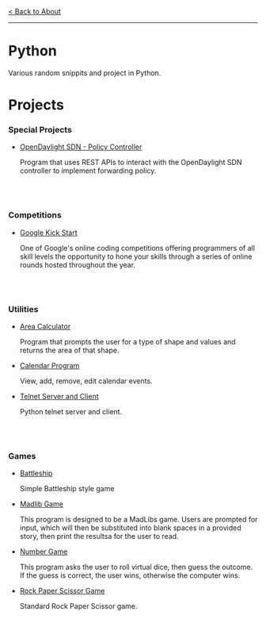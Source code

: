 [< Back to About](https://github.com/KrisLloyd/About#about)
***

# Python
Various random snippits and project in Python.

# Projects

### Special Projects

* <a href="https://github.com/KrisLloyd/Python/tree/master/OpenDaylight#about" target="_blank">OpenDaylight SDN - Policy Controller</a>

  Program that uses REST APIs to interact with the OpenDaylight SDN controller to implement forwarding policy.

<br></br>
### Competitions

* <a href="https://github.com/KrisLloyd/Python/tree/master/GKS#about" target="_blank">Google Kick Start</a>

  One of Google's online coding competitions offering programmers of all skill levels the opportunity to hone your skills through a series of online rounds hosted throughout the year.

<br></br>
### Utilities

* <a href="https://github.com/KrisLloyd/Python/tree/master/AreaCalculator#about" target="_blank">Area Calculator</a>

  Program that prompts the user for a type of shape and values and returns the area of that shape.
  
* <a href="https://github.com/KrisLloyd/Python/tree/master/Calendar#about" target="_blank">Calendar Program</a>

  View, add, remove, edit calendar events.

* <a href="https://github.com/KrisLloyd/Python/tree/master/Telnet%20Server#about" target="_blank">Telnet Server and Client</a>

  Python telnet server and client. 

<br></br>
### Games

* <a href="https://github.com/KrisLloyd/Python/tree/master/Battleship#about" target="_blank">Battleship</a>

  Simple Battleship style game
 
* <a href="https://github.com/KrisLloyd/Python/tree/master/Madlib#about" target="_blank">Madlib Game</a>

  This program is designed to be a MadLibs game. Users are prompted for input, which will then be substituted into blank spaces in a provided story, then print the resultsa for the user to read.
  
* <a href="https://github.com/KrisLloyd/Python/tree/master/NumberGuess#about" target="_blank">Number Game</a>

  This program asks the user to roll virtual dice, then guess the outcome. If the guess is correct, the user wins, otherwise the computer wins.
  
* <a href="https://github.com/KrisLloyd/Python/tree/master/RPS#about" target="_blank">Rock Paper Scissor Game</a>

  Standard Rock Paper Scissor game.
